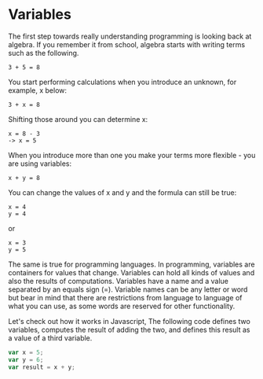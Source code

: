 # Variables

The first step towards really understanding programming is looking back at algebra. If you remember it from school, algebra starts with writing terms such as the following.

```text
3 + 5 = 8
```

You start performing calculations when you introduce an unknown, for example, x below:

```text
3 + x = 8
```

Shifting those around you can determine x:

```text
x = 8 - 3
-> x = 5
```

When you introduce more than one you make your terms more flexible - you are using variables:

```text
x + y = 8
```

You can change the values of x and y and the formula can still be true:

```text
x = 4
y = 4
```

or

```text
x = 3
y = 5
```

The same is true for programming languages. In programming, variables are containers for values that change. Variables can hold all kinds of values and also the results of computations. Variables have a name and a value separated by an equals sign \(=\). Variable names can be any letter or word but bear in mind that there are restrictions from language to language of what you can use, as some words are reserved for other functionality.

Let's check out how it works in Javascript, The following code defines two variables, computes the result of adding the two, and defines this result as a value of a third variable.

```javascript
var x = 5;
var y = 6;
var result = x + y;
```

